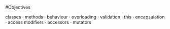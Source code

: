 #Objectives

classes · methods · behaviour · overloading · validation · this · encapsulation · access modifiers · accessors · mutators 
